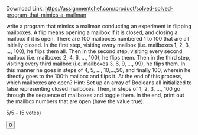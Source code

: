 Download Link: https://assignmentchef.com/product/solved-solved-program-that-mimics-a-mailman
<br>
<p title="program that mimics a mailman conducting an experiment in flipping mailboxes Solution">



<p class="ui header product-top-header" title="program that mimics a mailman conducting an experiment in flipping mailboxes Solution">write a program that mimics a mailman conducting an experiment in flipping mailboxes. A flip means opening a mailbox if it is closed, and closing a mailbox if it is open. There are 100 mailboxes numbered 1 to 100 that are all initially closed. In the first step, visiting every mailbox (i.e. mailboxes 1, 2, 3, …, 100), he flips them all. Then in the second step, visiting every second mailbox (i.e. mailboxes 2, 4, 6, …, 100), he flips them. Then in the third step, visiting every third mailbox (i.e. mailboxes 3, 6, 9, …, 99), he flips them. In this manner he goes in steps of 4, 5, …, 10,…,50, and finally 100, wherein he directly goes to the 100th mailbox and flips it. At the end of this process, which mailboxes are open? Hint: Set up an array of Booleans all initialized to false representing closed mailboxes. Then, in steps of 1, 2, 3, …, 100 go through the sequence of mailboxes and toggle them. In the end, print out the mailbox numbers that are open (have the value true).

5/5 - (5 votes)

<button class="ui mini button product-like-wrap" data-key="Gcir" data-auth="false"><i class="heart icon"></i> <span class="likes">0</span></button>